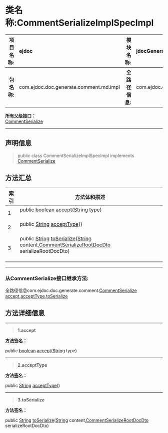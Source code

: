 # 类名称:CommentSerializeImplSpecImpl

|  **项目名称:**    |  ejdoc    |   **模块名称:**   |jdocGenerate|
| ----: | :---- | ----: |:---- |
|   **包名称:**   |  com.ejdoc.doc.generate.comment.md.impl    |   **全路径信息:**   |com.ejdoc.doc.generate.comment.md.impl.CommentSerializeImplSpecImpl|











**所有父级接口：**  
[CommentSerialize](/jdocGenerate/com/ejdoc/doc/generate/comment/CommentSerialize.md)







---

## 声明信息

> public class CommentSerializeImplSpecImpl   implements [CommentSerialize](/jdocGenerate/com/ejdoc/doc/generate/comment/CommentSerialize.md)   














## 方法汇总

|   索引  |    方法体和描述   |
| ---- | ---- |
|1|public [boolean](https://docs.oracle.com/javase/8/docs/api/java/lang/Boolean.html?is-external=true) [accept](#accept-string)([String](https://docs.oracle.com/javase/8/docs/api/java/lang/String.html?is-external=true) type)   <br/><br/>|
|2|public [String](https://docs.oracle.com/javase/8/docs/api/java/lang/String.html?is-external=true) [acceptType](#accepttype)()   <br/><br/>|
|3|public [String](https://docs.oracle.com/javase/8/docs/api/java/lang/String.html?is-external=true) [toSerialize](#toserialize-string-commentserializerootdocdto)([String](https://docs.oracle.com/javase/8/docs/api/java/lang/String.html?is-external=true) content,[CommentSerializeRootDocDto](/jdocGenerate/com/ejdoc/doc/generate/comment/dto/CommentSerializeRootDocDto.md) serializeRootDocDto)   <br/><br/>|




---

### 从CommentSerialize接口继承方法:

全路径信息com.ejdoc.doc.generate.comment.[CommentSerialize](/jdocGenerate/com/ejdoc/doc/generate/comment/CommentSerialize.md)  
[accept](/jdocGenerate/com/ejdoc/doc/generate/comment/CommentSerialize.md#accept-string),[acceptType](/jdocGenerate/com/ejdoc/doc/generate/comment/CommentSerialize.md#acceptType),[toSerialize](/jdocGenerate/com/ejdoc/doc/generate/comment/CommentSerialize.md#toSerialize-string-commentserializerootdocdto)




## 方法详细信息


---

> **1.<span id="accept-string">accept</span>**

**方法签名：** 

  public [boolean](https://docs.oracle.com/javase/8/docs/api/java/lang/Boolean.html?is-external=true) [accept](#accept-string)([String](https://docs.oracle.com/javase/8/docs/api/java/lang/String.html?is-external=true) type)   










---

> **2.<span id="accepttype">acceptType</span>**

**方法签名：** 

  public [String](https://docs.oracle.com/javase/8/docs/api/java/lang/String.html?is-external=true) [acceptType](#accepttype)()   










---

> **3.<span id="toserialize-string-commentserializerootdocdto">toSerialize</span>**

**方法签名：** 

  public [String](https://docs.oracle.com/javase/8/docs/api/java/lang/String.html?is-external=true) [toSerialize](#toserialize-string-commentserializerootdocdto)([String](https://docs.oracle.com/javase/8/docs/api/java/lang/String.html?is-external=true) content,[CommentSerializeRootDocDto](/jdocGenerate/com/ejdoc/doc/generate/comment/dto/CommentSerializeRootDocDto.md) serializeRootDocDto)   









